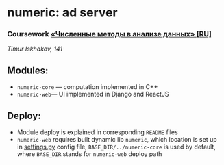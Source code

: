 # numeric: ad server
### Coursework [«Численные методы в анализе данных» \[RU\]](http://wiki.cs.hse.ru/%D0%A7%D0%B8%D1%81%D0%BB%D0%B5%D0%BD%D0%BD%D1%8B%D0%B5_%D0%BC%D0%B5%D1%82%D0%BE%D0%B4%D1%8B_%D0%B2_%D0%B0%D0%BD%D0%B0%D0%BB%D0%B8%D0%B7%D0%B5_%D0%B4%D0%B0%D0%BD%D0%BD%D1%8B%D1%85)

*Timur Iskhakov, 141*

## Modules:

* `numeric-core` — computation implemented in C++
* `numeric-web`— UI implemented in Django and ReactJS

## Deploy:

* Module deploy is explained in corresponding `README` files
* `numeric-web` requires built dynamic lib `numeric`, which location is set up in [settings.py](numeric-web/numeric_web/settings.py) config file, `BASE_DIR/../numeric-core` is used by default, where `BASE_DIR` stands for `numeric-web` deploy path
